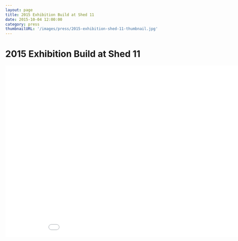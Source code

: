 ```yaml
---
layout: page
title: 2015 Exhibition Build at Shed 11
date: 2015-10-04 12:00:00
category: press
thumbnailURL: '/images/press/2015-exhibition-shed-11-thumbnail.jpg'
---
```


# 2015 Exhibition Build at Shed 11

<div class="u-videoResponsive-wrapper">
  <iframe class="u-videoResponsive" src="//player.vimeo.com/video/141303902?title=0&amp;byline=0&amp;portrait=0&amp;color=ffffff" width="960" height="540" frameborder="0" webkitallowfullscreen mozallowfullscreen allowfullscreen></iframe>
</div>